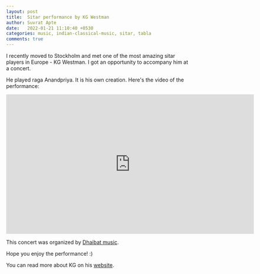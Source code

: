 ```yaml
---
layout: post
title:  Sitar performance by KG Westman
author: Suvrat Apte
date:   2022-01-21 11:10:40 +0530
categories: music, indian-classical-music, sitar, tabla
comments: true
---
```


I recently moved to Stockholm and met one of the most amazing sitar players in Europe - KG Westman.
I got an opportunity to accompany him at a concert.

He played raga Anandpriya. It is his own creation.
Here's the video of the performance:

<iframe width="672" height="378" src="https://www.youtube.com/embed/GyI9B9JobyQ" title="YouTube video player" frameborder="0" allow="accelerometer; autoplay; clipboard-write; encrypted-media; gyroscope; picture-in-picture" allowfullscreen></iframe>

<br/>
<!---excerpt-break-->

This concert was organized by <a href="https://www.facebook.com/watch/dhaibatmusic/" target="_blank">Dhaibat music</a>.

Hope you enjoy the performance! :)

You can read more about KG on his <a href="http://www.kgwestman.com/" target="_blank">website</a>.
